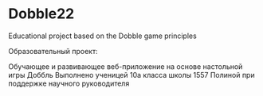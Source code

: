 ﻿# Dobble22
Educational project based on the Dobble game principles

Образовательный проект:

Обучающее и развивающее веб-приложение на основе настольной игры Доббль
Выполнено ученицей 10а класса школы 1557 Полиной при поддержке научного руководителя